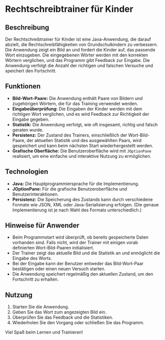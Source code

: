 # Rechtschreibtrainer für Kinder

## Beschreibung

Der Rechtschreibtrainer für Kinder ist eine Java-Anwendung, die darauf abzielt, die Rechtschreibfähigkeiten von Grundschulkindern zu verbessern. Die Anwendung zeigt ein Bild an und fordert die Kinder auf, das passende Wort einzugeben. Die eingegebenen Wörter werden mit den korrekten Wörtern verglichen, und das Programm gibt Feedback zur Eingabe. Die Anwendung verfolgt die Anzahl der richtigen und falschen Versuche und speichert den Fortschritt.

## Funktionen

- **Bild-Wort-Paare:** Die Anwendung enthält Paare von Bildern und zugehörigen Wörtern, die für das Training verwendet werden.
- **Eingabeüberprüfung:** Die Eingaben der Kinder werden mit dem richtigen Wort verglichen, und es wird Feedback zur Richtigkeit der Eingabe gegeben.
- **Statistik:** Die Anwendung verfolgt, wie oft insgesamt, richtig und falsch geraten wurde.
- **Persistenz:** Der Zustand des Trainers, einschließlich der Wort-Bild-Paare, der aktuellen Statistik und des ausgewählten Paars, wird gespeichert und kann beim nächsten Start wiederhergestellt werden.
- **Grafische Oberfläche:** Die Benutzeroberfläche wird mit `JOptionPane` realisiert, um eine einfache und interaktive Nutzung zu ermöglichen.

## Technologien

- **Java:** Die Hauptprogrammiersprache für die Implementierung.
- **JOptionPane:** Für die grafische Benutzeroberfläche und Benutzerinteraktionen.
- **Persistenz:** Die Speicherung des Zustands kann durch verschiedene Formate wie JSON, XML oder Java-Serialisierung erfolgen. (Die genaue Implementierung ist je nach Wahl des Formats unterschiedlich.)

## Hinweise für Anwender

- Beim Programmstart wird überprüft, ob bereits gespeicherte Daten vorhanden sind. Falls nicht, wird der Trainer mit einigen vorab definierten Wort-Bild-Paaren initialisiert.
- Der Trainer zeigt das aktuelle Bild und die Statistik an und ermöglicht die Eingabe des Worts.
- Bei der Eingabe kann der Benutzer entweder das Bild-Wort-Paar bestätigen oder einen neuen Versuch starten.
- Die Anwendung speichert regelmäßig den aktuellen Zustand, um den Fortschritt zu erhalten.

## Nutzung

1. Starten Sie die Anwendung.
2. Geben Sie das Wort zum angezeigten Bild ein.
3. Überprüfen Sie das Feedback und die Statistiken.
4. Wiederholen Sie den Vorgang oder schließen Sie das Programm.

Viel Spaß beim Lernen und Trainieren!
